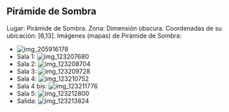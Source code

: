 ## Pirámide de Sombra
Lugar: Pirámide de Sombra.
Zona: Dimensión obscura.
Coordenadas de su ubicación: [6,13].
Imágenes (mapas) de Pirámide de Sombra:
- ![img_205916178](https://media.discordapp.net/attachments/1115311447145193482/1115348253802766376/205916178.jpg)
- Sala 1: ![img_123207680](https://media.discordapp.net/attachments/1115311447145193482/1115321843457458287/123207680.jpg)
- Sala 2: ![img_123208704](https://media.discordapp.net/attachments/1115311447145193482/1115321845227458570/123208704.jpg)
- Sala 3: ![img_123209728](https://media.discordapp.net/attachments/1115311447145193482/1115321847014228028/123209728.jpg)
- Sala 4: ![img_123210752](https://media.discordapp.net/attachments/1115311447145193482/1115321848721330237/123210752.jpg)
- Sala 4 bis: ![img_123211776](https://media.discordapp.net/attachments/1115311447145193482/1115321868585545758/123211776.jpg)
- Sala 5: ![img_123212800](https://media.discordapp.net/attachments/1115311447145193482/1115321871890661386/123212800.jpg)
- Salida: ![img_123213824](https://media.discordapp.net/attachments/1115311447145193482/1115321873526439966/123213824.jpg)
